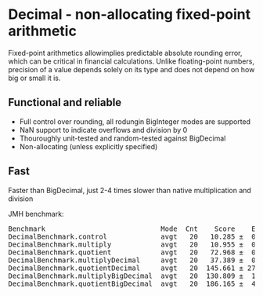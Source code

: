 # Decimal - non-allocating fixed-point arithmetic

Fixed-point arithmetics allowimplies predictable absolute rounding error, which can be critical in financial calculations.
Unlike floating-point numbers, precision of a value depends solely on its type and does not depend on how big or small it is.

## Functional and reliable
- Full control over rounding, all rodungin BigInteger modes  are supported
- NaN support to indicate overflows and division by 0
- Thouroughly unit-tested and random-tested against BigDecimal
- Non-allocating (unless explicitly specified)

## Fast
Faster than BigDecimal, just 2-4 times slower than native multiplication and division

JMH benchmark:
<pre>
Benchmark                            Mode  Cnt    Score    Error  Units Comment
DecimalBenchmark.control             avgt   20   10.285 ±  0.460  ns/op Initializing data only
DecimalBenchmark.multiply            avgt   20   10.955 ±  0.260  ns/op Native long multiply
DecimalBenchmark.quotient            avgt   20   72.968 ±  0.812  ns/op Native long divide
DecimalBenchmark.multiplyDecimal     avgt   20   37.389 ±  0.356  ns/op Decimal multiply 
DecimalBenchmark.quotientDecimal     avgt   20  145.661 ± 27.945  ns/op Decimal divide
DecimalBenchmark.multiplyBigDecimal  avgt   20  130.809 ±  1.150  ns/op BigDecimal multiply 
DecimalBenchmark.quotientBigDecimal  avgt   20  186.165 ±  4.110  ns/op BigDecimal divide
</pre>

